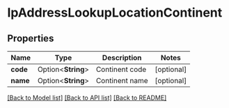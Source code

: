 # IpAddressLookupLocationContinent

## Properties

Name | Type | Description | Notes
------------ | ------------- | ------------- | -------------
**code** | Option<**String**> | Continent code | [optional]
**name** | Option<**String**> | Continent name | [optional]

[[Back to Model list]](../README.md#documentation-for-models) [[Back to API list]](../README.md#documentation-for-api-endpoints) [[Back to README]](../README.md)


